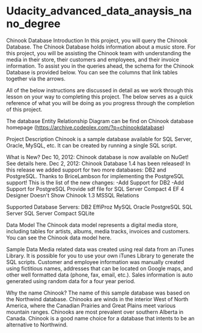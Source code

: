 # Udacity_advanced_data_anaysis_nano_degree

Chinook Database
Introduction
In this project, you will query the Chinook Database. The Chinook Database holds information about a music store. For this project, you will be assisting the Chinook team with understanding the media in their store, their customers and employees, and their invoice information. To assist you in the queries ahead, the schema for the Chinook Database is provided below. You can see the columns that link tables together via the arrows.


All of the below instructions are discussed in detail as we work through this lesson on your way to completing this project. The below serves as a quick reference of what you will be doing as you progress through the completion of this project.

The database Entity Relationship Diagram can be find on Chinook database homepage (https://archive.codeplex.com/?p=chinookdatabase)

Project Description
Chinook is a sample database available for SQL Server, Oracle, MySQL, etc. It can be created by running a single SQL script.

What is New?
Dec 10, 2012: Chinook database is now available on NuGet! See details here.
Dec 2, 2012: Chinook Database 1.4 has been released! In this release we added support for two more databases: DB2 and PostgreSQL. Thanks to BriceLambson for implementing the PostgreSQL support! This is the list of the new changes:
-Add Support for DB2
-Add Support for PostgreSQL 
        Provide sdf file for SQL Server Compact 4
        EF 4 Designer Doesn't Show Chinook 1.3 MSSQL Relations

Supported Database Servers:
DB2
EffiProz
MySQL
Oracle
PostgreSQL
SQL Server
SQL Server Compact
SQLite

Data Model
The Chinook data model represents a digital media store, including tables for artists, albums, media tracks, invoices and customers. You can see the Chinook data model here.

Sample Data
Media related data was created using real data from an iTunes Library. It is possible for you to use your own iTunes Library to generate the SQL scripts.
Customer and employee information was manually created using fictitious names, addresses that can be located on Google maps, and other well formatted data (phone, fax, email, etc.). Sales information is auto generated using random data for a four year period.

Why the name Chinook?
The name of this sample database was based on the Northwind database. Chinooks are winds in the interior West of North America, where the Canadian Prairies and Great Plains meet various mountain ranges. Chinooks are most prevalent over southern Alberta in Canada. Chinook is a good name choice for a database that intents to be an alternative to Northwind.
